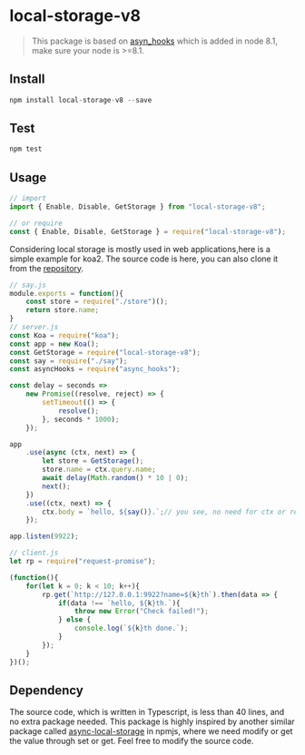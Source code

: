 # local-storage-v8

> This package is based on [asyn_hooks][1] which is added in node 8.1, make sure your node is >=8.1.

## Install

```javascript
npm install local-storage-v8 --save
```

## Test

```javascript
npm test
```
## Usage

```javascript
// import
import { Enable, Disable, GetStorage } from "local-storage-v8";

// or require
const { Enable, Disable, GetStorage } = require("local-storage-v8");
```

Considering local storage is mostly used in web applications,here is a simple example for koa2. The source code is here, you can also clone it from the [repository][2].

```javascript
// say.js
module.exports = function(){
    const store = require("./store")();
    return store.name;
}
// server.js
const Koa = require("koa");
const app = new Koa();
const GetStorage = require("local-storage-v8");
const say = require("./say");
const asyncHooks = require("async_hooks");

const delay = seconds =>
    new Promise((resolve, reject) => {
        setTimeout(() => {
            resolve();
        }, seconds * 1000);
    });

app
    .use(async (ctx, next) => {
        let store = GetStorage();
        store.name = ctx.query.name;
        await delay(Math.random() * 10 | 0);
        next();
    })
    .use((ctx, next) => {
        ctx.body = `hello, ${say()}.`;// you see, no need for ctx or req here.
    });

app.listen(9922);

// client.js
let rp = require("request-promise");

(function(){
    for(let k = 0; k < 10; k++){
        rp.get(`http://127.0.0.1:9922?name=${k}th`).then(data => {
            if(data !== `hello, ${k}th.`){
                throw new Error("Check failed!");
            } else {
                console.log(`${k}th done.`);
            }
        });
    }
})();
```

## Dependency
The source code, which is written in Typescript, is less than 40 lines, and no extra package needed. This package is highly inspired by another similar package called [async-local-storage][3] in npmjs, where we need modify or get the value through set or get. Feel free to modify the source code.






[1]: https://nodejs.org/dist/latest-v8.x/docs/api/async_hooks.html#async_hooks_async_hooks_createhook_callbacks
[2]: https://github.com/sleagon/local-storage-expamle
[3]: https://www.npmjs.com/package/async-local-storage